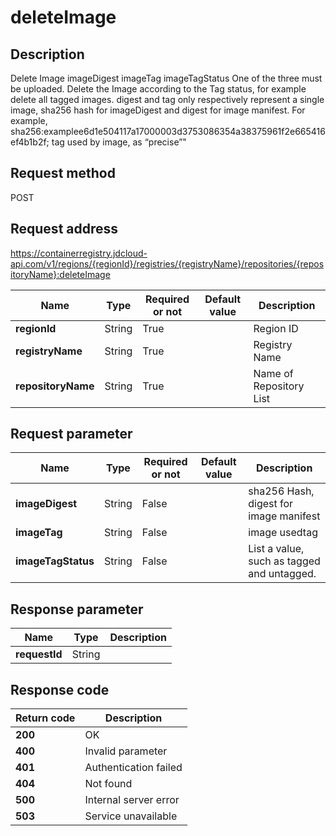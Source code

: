 # deleteImage


## Description
Delete Image
imageDigest imageTag imageTagStatus One of the three must be uploaded.
Delete the Image according to the Tag status, for example delete all tagged images.
digest and tag only respectively represent a single image, sha256 hash for imageDigest and digest for image manifest.
For example, sha256:examplee6d1e504117a17000003d3753086354a38375961f2e665416ef4b1b2f; tag used by image, as “precise”" 


## Request method
POST

## Request address
https://containerregistry.jdcloud-api.com/v1/regions/{regionId}/registries/{registryName}/repositories/{repositoryName}:deleteImage

|Name|Type|Required or not|Default value|Description|
|---|---|---|---|---|
|**regionId**|String|True| |Region ID|
|**registryName**|String|True| |Registry Name|
|**repositoryName**|String|True| |Name of Repository List|

## Request parameter
|Name|Type|Required or not|Default value|Description|
|---|---|---|---|---|
|**imageDigest**|String|False| |sha256 Hash, digest for image manifest|
|**imageTag**|String|False| |image usedtag|
|**imageTagStatus**|String|False| |List a value, such as tagged and untagged.|


## Response parameter
|Name|Type|Description|
|---|---|---|
|**requestId**|String| |


## Response code
|Return code|Description|
|---|---|
|**200**|OK|
|**400**|Invalid parameter|
|**401**|Authentication failed|
|**404**|Not found|
|**500**|Internal server error|
|**503**|Service unavailable|
